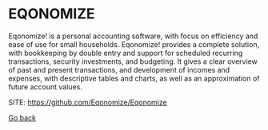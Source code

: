 # EQONOMIZE

 Eqonomize! is a personal accounting software, with focus on
 efficiency and ease of use for small households. Eqonomize! 
 provides a complete solution, with bookkeeping by double 
 entry and support for scheduled recurring transactions, 
 security investments, and budgeting. It gives a clear 
 overview of past and present transactions, and development 
 of incomes and expenses, with descriptive tables and charts, 
 as well as an approximation of future account values.
 
 SITE: https://github.com/Eqonomize/Eqonomize

 [Go back](https://portable-linux-apps.github.io/apps.html)
